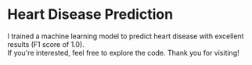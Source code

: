# Heart Disease Prediction
I trained a machine learning model to predict heart disease with excellent results (F1 score of 1.0).  
If you're interested, feel free to explore the code. Thank you for visiting!
